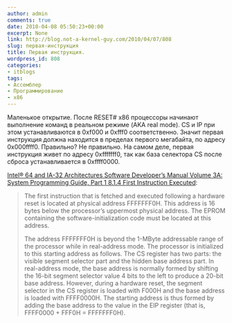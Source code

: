 ```yaml
---
author: admin
comments: true
date: 2010-04-08 05:50:23+00:00
excerpt: None
link: http://blog.not-a-kernel-guy.com/2010/04/07/808
slug: первая-инструкция
title: Первая инструкция.
wordpress_id: 808
categories:
- itblogs
tags:
- Ассемблер
- Программирование
- x86
---
```


Маленькое открытие. После RESET# x86 процессоры начинают выполнение команд в реальном режиме (AKA real mode). CS и IP при этом устанавливаются в 0xf000 и 0xfff0 соответственно. Значит первая инструкция должна находится в пределах первого мегабайта, по адресу 0x000ffff0. Правильно? Не правильно. На самом деле, первая инструкция живет по адресу 0xfffffff0, так как база селектора CS после сброса устанавливается в 0xffff0000.

[Intel® 64 and IA-32 Architectures Software Developer’s Manual
Volume 3A: System Programming Guide, Part 1
8.1.4 First Instruction Executed](http://www.intel.com/Assets/PDF/manual/253668.pdf):




<blockquote>The first instruction that is fetched and executed following a hardware reset is located at physical address FFFFFFF0H. This address is 16 bytes below the processor’s uppermost physical address. The EPROM containing the software-initialization code must be located at this address.

The address FFFFFFF0H is beyond the 1-MByte addressable range of the processor while in real-address mode. The processor is initialized to this starting address as follows. The CS register has two parts: the visible segment selector part and the hidden base address part. In real-address mode, the base address is normally formed by shifting the 16-bit segment selector value 4 bits to the left to produce a 20-bit base address. However, during a hardware reset, the segment selector in the CS register is loaded with F000H and the base address is loaded with FFFF0000H. The starting address is thus formed by adding the base address to the value in the EIP register (that is, FFFF0000 + FFF0H = FFFFFFF0H).
</blockquote>




